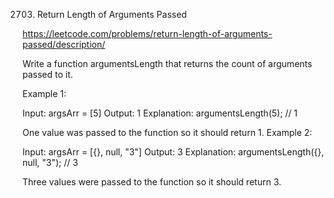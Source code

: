 2703. Return Length of Arguments Passed

https://leetcode.com/problems/return-length-of-arguments-passed/description/

Write a function argumentsLength that returns the count of arguments passed to it.
 

Example 1:

Input: argsArr = [5]
Output: 1
Explanation:
argumentsLength(5); // 1

One value was passed to the function so it should return 1.
Example 2:

Input: argsArr = [{}, null, "3"]
Output: 3
Explanation: 
argumentsLength({}, null, "3"); // 3

Three values were passed to the function so it should return 3.
